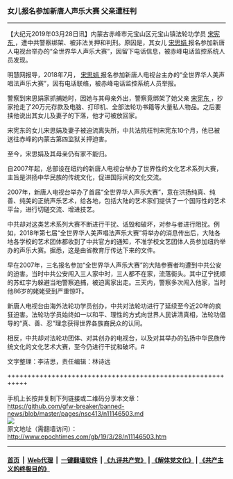 ### 女儿报名参加新唐人声乐大赛 父亲遭枉判
------------------------

<p>
 【大纪元2019年03月28日讯】内蒙古赤峰市元宝山区元宝山镇法轮功学员
 <a href="http://www.epochtimes.com/gb/tag/%E5%AE%8B%E5%AE%AA%E4%B8%9C.html">
  宋宪东
 </a>
 ，遭中共警察绑架、被非法关押和判刑。原因是，其女儿
 <a href="http://www.epochtimes.com/gb/tag/%E5%AE%8B%E6%80%9D%E5%A8%9F.html">
  宋思娟
 </a>
 报名参加新唐人电视台举办的“全世界华人声乐大赛”，因留下电话信息，被赤峰电话监控系统人员发现。
</p>
<p>
 明慧网报导，2018年7月，
 <a href="http://www.epochtimes.com/gb/tag/%E5%AE%8B%E6%80%9D%E5%A8%9F.html">
  宋思娟
 </a>
 报名参加新唐人电视台主办的“全世界华人美声唱法声乐大赛”，因有电话联络，被赤峰电话监控系统人员举报。
</p>
<p>
 警察到宋思娟家抓捕她时，因她与其母亲外出，警察竟绑架了她父亲
 <a href="http://www.epochtimes.com/gb/tag/%E5%AE%8B%E5%AE%AA%E4%B8%9C.html">
  宋宪东
 </a>
 ，抄家抢走了20万元存款及电脑、打印机、全部法轮功书籍等大量私人物品。之后要挟他说出其女儿及妻子的下落，他才可被放回家。
</p>
<p>
 宋宪东的女儿宋思娟及妻子被迫流离失所，中共法院枉判宋宪东10个月，他已被送往赤峰的内蒙古第四监狱关押迫害。
</p>
<p>
 至今，宋思娟及其母亲仍有家不能归。
</p>
<p>
 自2007年起，总部设在纽约的新唐人电视台举办了世界性的文化艺术系列大赛，主旨是洪扬中华民族的传统文化，促进国际间的文化交流。
</p>
<p>
 2007年，新唐人电视台举办了首届“全世界华人声乐大赛”，意在洪扬纯真、纯善、纯美的正统声乐艺术，给各地，包括大陆的艺术家们提供了一个国际性的艺术平台，进行切磋交流、增进技艺。
</p>
<p>
 中共却对这类艺术系列大赛不断进行干扰、诋毁和破坏，对参与者进行阻扰。例如，2018年第七届“全世界华人美声唱法声乐大赛”将举办的消息传出后，大陆各地各学校的艺术团体都收到了中共官方的通知，不准学校文艺团体人员参加纽约举办的声乐大赛。据悉，这是由省教育厅传达下来的文件。
</p>
<p>
 早在2007年，三名报名参加“全世界华人声乐大赛”的大陆参赛者均遭到中共公安的迫害。当时中共公安闯入三人家中时，三人都不在家，流落街头。其中辽宁抚顺的苏虹宇为躲避当地警察追捕，被迫离家出走。三天内，警察多次闯入他家，当时他86岁的姥姥受到严重惊吓。
</p>
<p>
 新唐人电视台由海外法轮功学员创办，中共对法轮功进行了延续至今近20年的疯狂迫害。法轮功学员始终如一以和平、理性的方式向世界人民讲清真相，法轮功倡导的“真、善、忍”理念获得世界各族裔民众的认同。
</p>
<p>
 相反，中共却对法轮功团体、对其创办的电视台，以及对其举办的弘扬中华民族传统文化的文化艺术大赛，至今仍进行干扰和破坏。#
</p>
<p>
 文字整理：李洁思，责任编辑：林诗远
</p>

+++++++++++++++++++++++++++++++++++++++++++++++++++++++++++<br/><br/>
手机上长按并复制下列链接或二维码分享本文章：<br/>
https://github.com/gfw-breaker/banned-news/blob/master/pages/nsc413/n11146503.md <br/>
<a href='https://github.com/gfw-breaker/banned-news/blob/master/pages/nsc413/n11146503.md'><img src='https://github.com/gfw-breaker/banned-news/blob/master/pages/nsc413/n11146503.md.png'/></a> <br/>
原文地址（需翻墙访问）：http://www.epochtimes.com/gb/19/3/28/n11146503.htm


------------------------
#### [首页](https://github.com/gfw-breaker/banned-news/blob/master/README.md) &nbsp;|&nbsp; [Web代理](https://github.com/labour-camp/helloworld) &nbsp;|&nbsp; [一键翻墙软件](https://github.com/gfw-breaker/nogfw/blob/master/README.md) &nbsp;| [《九评共产党》](https://github.com/gfw-breaker/9ping.md/blob/master/README.md#九评之一评共产党是什么) | [《解体党文化》](https://github.com/gfw-breaker/jtdwh.md/blob/master/README.md) | [《共产主义的终极目的》](https://github.com/gfw-breaker/gczydzjmd.md/blob/master/README.md)


